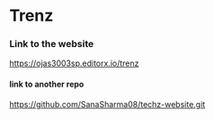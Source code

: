 # Trenz
### Link to the website
https://ojas3003sp.editorx.io/trenz
#### link to another repo
https://github.com/SanaSharma08/techz-website.git
